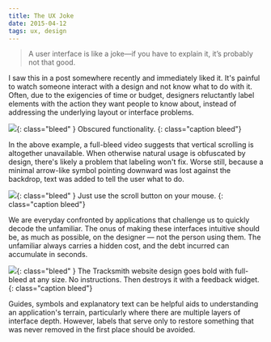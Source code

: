 ```yaml
---
title: The UX Joke
date: 2015-04-12
tags: ux, design
---
```


> A user interface is like a joke—if you have to explain it, it’s probably not that good.

I saw this in a post somewhere recently and immediately liked it. It's painful to watch someone interact with a design and not know what to do with it. Often, due to the exigencies of time or budget, designers reluctantly label elements with the action they want people to know about, instead of addressing the underlying layout or interface problems.

![][1]{: class="bleed" }
Obscured functionality.
{: class="caption bleed"}

In the above example, a full-bleed video suggests that vertical scrolling is altogether unavailable. When otherwise natural usage is obfuscated by design, there's likely a problem that labeling won't fix. Worse still, because a minimal arrow-like symbol pointing downward was lost against the backdrop, text was added to tell the user what to do.

![][2]{: class="bleed" }
Just use the scroll button on your mouse.
{: class="caption bleed"}

We are everyday confronted by applications that challenge us to quickly decode the unfamiliar. The onus of making these interfaces intuitive should be, as much as possible, on the designer — not the person using them. The unfamiliar always carries a hidden cost, and the debt incurred can accumulate in seconds.

![][3]{: class="bleed" }
<span>The Tracksmith website design goes bold with full-bleed at any size. No instructions. Then destroys it with a feedback widget.</span>
{: class="caption bleed"}

Guides, symbols and explanatory text can be helpful aids to understanding an application's terrain, particularly where there are multiple layers of interface depth. However, labels that serve only to restore something that was never removed in the first place should be avoided.


[1]: http://rhizome.s3.amazonaws.com/images/thinking/powderbird.jpg
[2]: http://rhizome.s3.amazonaws.com/images/thinking/engzell.jpg
[3]: http://rhizome.s3.amazonaws.com/images/thinking/tracksmith.jpg
